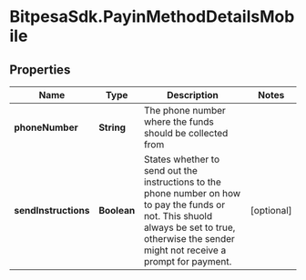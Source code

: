 # BitpesaSdk.PayinMethodDetailsMobile

## Properties
Name | Type | Description | Notes
------------ | ------------- | ------------- | -------------
**phoneNumber** | **String** | The phone number where the funds should be collected from | 
**sendInstructions** | **Boolean** | States whether to send out the instructions to the phone number on how to pay the funds or not. This shuold always be set to true, otherwise the sender might not receive a prompt for payment. | [optional] 


